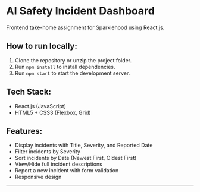 # AI Safety Incident Dashboard

Frontend take-home assignment for Sparklehood using React.js.

## How to run locally:

1. Clone the repository or unzip the project folder.
2. Run `npm install` to install dependencies.
3. Run `npm start` to start the development server.

## Tech Stack:

- React.js (JavaScript)
- HTML5 + CSS3 (Flexbox, Grid)

## Features:

- Display incidents with Title, Severity, and Reported Date
- Filter incidents by Severity
- Sort incidents by Date (Newest First, Oldest First)
- View/Hide full incident descriptions
- Report a new incident with form validation
- Responsive design

---
